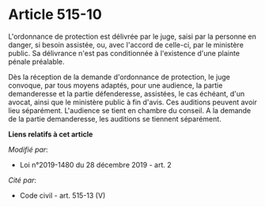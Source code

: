 # Article 515-10

L'ordonnance de protection est délivrée par le juge, saisi par la personne en danger, si besoin assistée, ou, avec l'accord
de celle-ci, par le ministère public. Sa délivrance n'est pas conditionnée à l'existence d'une plainte pénale préalable.

Dès la réception de la demande d'ordonnance de protection, le juge convoque, par tous moyens adaptés, pour une audience, la
partie demanderesse et la partie défenderesse, assistées, le cas échéant, d'un avocat, ainsi que le ministère public à fin
d'avis. Ces auditions peuvent avoir lieu séparément. L'audience se tient en chambre du conseil. A la demande de la partie
demanderesse, les auditions se tiennent séparément.

**Liens relatifs à cet article**

_Modifié par_:

  - Loi n°2019-1480 du 28 décembre 2019 - art. 2

_Cité par_:

  - Code civil - art. 515-13 (V)
